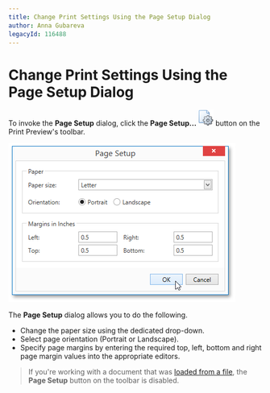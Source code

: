 ```yaml
---
title: Change Print Settings Using the Page Setup Dialog
author: Anna Gubareva
legacyId: 116488
---
```

# Change Print Settings Using the Page Setup Dialog
To invoke the **Page Setup** dialog, click the **Page Setup...** ![WPFDesigner_PreviewToolbar_PageSetup](../../../../images/img120174.png) button on the Print Preview's toolbar.

![EUD_WpfPrintPreview_PageSetupDialog](../../../../images/img124038.png)

The **Page Setup** dialog allows you to do the following.
* Change the paper size using the dedicated drop-down.
* Select page orientation (Portrait or Landscape).
* Specify page margins by entering the required top, left, bottom and right page margin values into the appropriate editors.

> If you're working with a document that was [loaded from a file](../file-management/load-a-print-preview-from-a-file.md), the **Page Setup** button on the toolbar is disabled.